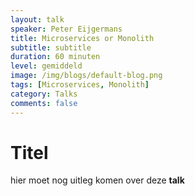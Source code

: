 ```yaml
---
layout: talk
speaker: Peter Eijgermans
title: Microservices or Monolith
subtitle: subtitle
duration: 60 minuten
level: gemiddeld
image: /img/blogs/default-blog.png
tags: [Microservices, Monolith]
category: Talks
comments: false
---
```


# Titel

hier moet nog uitleg komen over deze **talk**